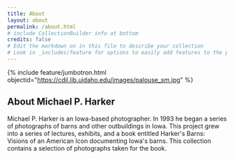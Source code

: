 ```yaml
---
title: About
layout: about
permalink: /about.html
# include CollectionBuilder info at bottom
credits: false
# Edit the markdown on in this file to describe your collection
# Look in _includes/feature for options to easily add features to the page
---
```


{% include feature/jumbotron.html objectid="https://cdil.lib.uidaho.edu/images/palouse_sm.jpg" %} 


## About Michael P. Harker

Michael P. Harker is an Iowa-based photographer. In 1993 he began a series of photographs of barns and other outbuildings in Iowa. This project grew into a series of lectures, exhibits, and a book entitled Harker's Barns: Visions of an American Icon documenting Iowa's barns. This collection contains a selection of photographs taken for the book.